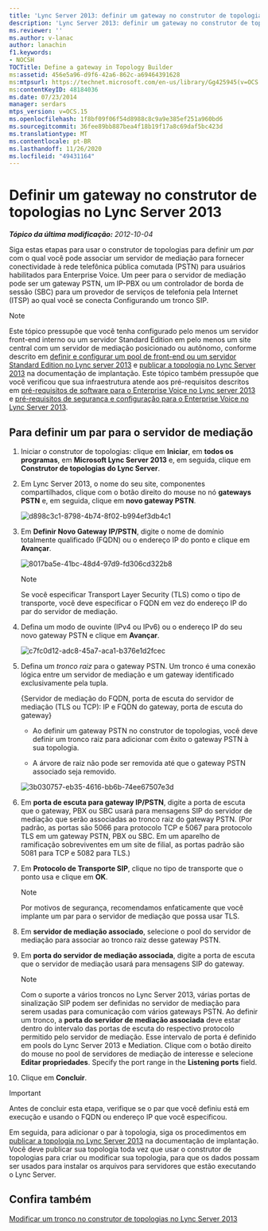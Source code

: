 ```yaml
---
title: 'Lync Server 2013: definir um gateway no construtor de topologias'
description: 'Lync Server 2013: definir um gateway no construtor de topologias.'
ms.reviewer: ''
ms.author: v-lanac
author: lanachin
f1.keywords:
- NOCSH
TOCTitle: Define a gateway in Topology Builder
ms:assetid: 456e5a96-d9f6-42a6-862c-a69464391628
ms:mtpsurl: https://technet.microsoft.com/en-us/library/Gg425945(v=OCS.15)
ms:contentKeyID: 48184036
ms.date: 07/23/2014
manager: serdars
mtps_version: v=OCS.15
ms.openlocfilehash: 1f8bf09f06f54d8988c8c9a9e385ef251a960bd6
ms.sourcegitcommit: 36fee89bb887bea4f18b19f17a8c69daf5bc423d
ms.translationtype: MT
ms.contentlocale: pt-BR
ms.lasthandoff: 11/26/2020
ms.locfileid: "49431164"
---
```

# <a name="define-a-gateway-in-topology-builder-in-lync-server-2013"></a>Definir um gateway no construtor de topologias no Lync Server 2013

<div data-xmlns="http://www.w3.org/1999/xhtml">

<div class="topic" data-xmlns="http://www.w3.org/1999/xhtml" data-msxsl="urn:schemas-microsoft-com:xslt" data-cs="https://msdn.microsoft.com/">

<div data-asp="https://msdn2.microsoft.com/asp">



</div>

<div id="mainSection">

<div id="mainBody">

<span> </span>

_**Tópico da última modificação:** 2012-10-04_

Siga estas etapas para usar o construtor de topologias para definir um *par* com o qual você pode associar um servidor de mediação para fornecer conectividade à rede telefônica pública comutada (PSTN) para usuários habilitados para Enterprise Voice. Um peer para o servidor de mediação pode ser um gateway PSTN, um IP-PBX ou um controlador de borda de sessão (SBC) para um provedor de serviços de telefonia pela Internet (ITSP) ao qual você se conecta Configurando um tronco SIP.

<div>


> [!NOTE]  
> Este tópico pressupõe que você tenha configurado pelo menos um servidor front-end interno ou um servidor Standard Edition em pelo menos um site central com um servidor de mediação posicionado ou autônomo, conforme descrito em <A href="lync-server-2013-define-and-configure-a-front-end-pool-or-standard-edition-server.md">definir e configurar um pool de front-end ou um servidor Standard Edition no Lync server 2013</A> e <A href="lync-server-2013-publish-the-topology.md">publicar a topologia no Lync Server 2013</A> na documentação de implantação. Este tópico também pressupõe que você verificou que sua infraestrutura atende aos pré-requisitos descritos em <A href="lync-server-2013-software-prerequisites-for-enterprise-voice.md">pré-requisitos de software para o Enterprise Voice no Lync server 2013</A> e <A href="lync-server-2013-security-and-configuration-prerequisites-for-enterprise-voice.md">pré-requisitos de segurança e configuração para o Enterprise Voice no Lync Server 2013</A>.



</div>

<div>

## <a name="to-define-a-peer-for-the-mediation-server"></a>Para definir um par para o servidor de mediação

1.  Iniciar o construtor de topologias: clique em **Iniciar**, em **todos os programas**, em **Microsoft Lync Server 2013** e, em seguida, clique em **Construtor de topologias do Lync Server**.

2.  Em Lync Server 2013, o nome do seu site, componentes compartilhados, clique com o botão direito do mouse no nó **gateways PSTN** e, em seguida, clique em **novo gateway PSTN**.
    
    ![d898c3c1-8798-4b74-8f02-b994ef3db4c1](images/Gg425945.d898c3c1-8798-4b74-8f02-b994ef3db4c1(OCS.15).png "d898c3c1-8798-4b74-8f02-b994ef3db4c1")

3.  Em **Definir Novo Gateway IP/PSTN**, digite o nome de domínio totalmente qualificado (FQDN) ou o endereço IP do ponto e clique em **Avançar**.
    
    ![8017ba5e-41bc-48d4-97d9-fd306cd322b8](images/Gg425945.8017ba5e-41bc-48d4-97d9-fd306cd322b8(OCS.15).png "8017ba5e-41bc-48d4-97d9-fd306cd322b8")
    
    <div>
    

    > [!NOTE]  
    > Se você especificar Transport Layer Security (TLS) como o tipo de transporte, você deve especificar o FQDN em vez do endereço IP do par do servidor de mediação.

    
    </div>

4.  Defina um modo de ouvinte (IPv4 ou IPv6) ou o endereço IP do seu novo gateway PSTN e clique em **Avançar**.
    
    ![c7fc0d12-adc8-45a7-aca1-b376e1d2fcec](images/Gg425945.c7fc0d12-adc8-45a7-aca1-b376e1d2fcec(OCS.15).png "c7fc0d12-adc8-45a7-aca1-b376e1d2fcec")

5.  Defina um *tronco raiz* para o gateway PSTN. Um tronco é uma conexão lógica entre um servidor de mediação e um gateway identificado exclusivamente pela tupla.
    
    {Servidor de mediação do FQDN, porta de escuta do servidor de mediação (TLS ou TCP): IP e FQDN do gateway, porta de escuta do gateway}
    
      - Ao definir um gateway PSTN no construtor de topologias, você deve definir um tronco raiz para adicionar com êxito o gateway PSTN à sua topologia.
    
      - A árvore de raiz não pode ser removida até que o gateway PSTN associado seja removido.
    
    ![3b030757-eb35-4616-bb6b-74ee67507e3d](images/Gg425945.3b030757-eb35-4616-bb6b-74ee67507e3d(OCS.15).png "3b030757-eb35-4616-bb6b-74ee67507e3d")

6.  Em **porta de escuta para gateway IP/PSTN**, digite a porta de escuta que o gateway, PBX ou SBC usará para mensagens SIP do servidor de mediação que serão associadas ao tronco raiz do gateway PSTN. (Por padrão, as portas são 5066 para protocolo TCP e 5067 para protocolo TLS em um gateway PSTN, PBX ou SBC. Em um aparelho de ramificação sobreviventes em um site de filial, as portas padrão são 5081 para TCP e 5082 para TLS.)

7.  Em **Protocolo de Transporte SIP**, clique no tipo de transporte que o ponto usa e clique em **OK**.
    
    <div>
    

    > [!NOTE]  
    > Por motivos de segurança, recomendamos enfaticamente que você implante um par para o servidor de mediação que possa usar TLS.

    
    </div>

8.  Em **servidor de mediação associado**, selecione o pool do servidor de mediação para associar ao tronco raiz desse gateway PSTN.

9.  Em **porta do servidor de mediação associada**, digite a porta de escuta que o servidor de mediação usará para mensagens SIP do gateway.
    
    <div>
    

    > [!NOTE]  
    > Com o suporte a vários troncos no Lync Server 2013, várias portas de sinalização SIP podem ser definidas no servidor de mediação para serem usadas para comunicação com vários gateways PSTN. Ao definir um tronco, a <STRONG>porta do servidor de mediação associada</STRONG> deve estar dentro do intervalo das portas de escuta do respectivo protocolo permitido pelo servidor de mediação. Esse intervalo de porta é definido em pools do Lync Server 2013 e Mediation. Clique com o botão direito do mouse no pool de servidores de mediação de interesse e selecione <STRONG>Editar propriedades</STRONG>. Specify the port range in the <STRONG>Listening ports</STRONG> field.

    
    </div>

10. Clique em **Concluir**.

<div>


> [!IMPORTANT]  
> Antes de concluir esta etapa, verifique se o par que você definiu está em execução e usando o FQDN ou endereço IP que você especificou.



</div>

Em seguida, para adicionar o par à topologia, siga os procedimentos em [publicar a topologia no Lync Server 2013](lync-server-2013-publish-the-topology.md) na documentação de implantação. Você deve publicar sua topologia toda vez que usar o construtor de topologias para criar ou modificar sua topologia, para que os dados possam ser usados para instalar os arquivos para servidores que estão executando o Lync Server.

</div>

<div>

## <a name="see-also"></a>Confira também


[Modificar um tronco no construtor de topologias no Lync Server 2013](lync-server-2013-modify-a-trunk-in-topology-builder.md)  
  

</div>

</div>

<span> </span>

</div>

</div>

</div>

